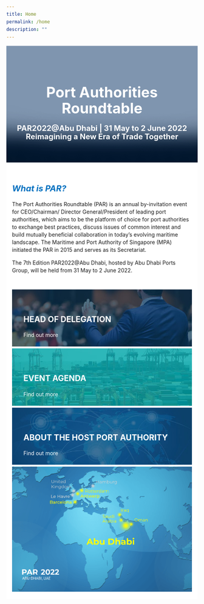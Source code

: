```yaml
---
title: Home
permalink: /home
description: ""
---
```

<style>
	body {font-size:14px;line-height:1.42857143;}
	h1, h2, h3, h4, h5, h6 {line-height:1.1;}
	.content p {margin:0 0 15px;font-size:inherit;line-height:inherit;}
	.mobile {display:block!important;}
	.desktop {display:none!important;}
	.navbar-end {display:none;}
	#main-content .bp-section {padding:0;}
	#main-content .bp-section-pagetitle {display:none;}
	#main-content .bp-container {width:100%;max-width:100%;min-height:250px;padding:0!important;}
	#main-content .bp-container .row {margin:0;}
	#main-content .bp-container .col {padding:0;}
	#main-content .col.is-8 {width:100%;margin:0;}
	#main-content .col.is-1 {display:none;}
	@media(min-width:1280px) {
		.mobile {display:none!important;}
		.desktop {display:block!important;}
	}
	
	.masthead {position:relative;margin:0!important;}
	.masthead .overlay {position:absolute;width:100%;top:0;left:0;}
	.masthead figcaption {position:absolute;width:100%;bottom:20%;left:0;}
	.masthead h1 {margin: 0 auto 20px;color: #fff;font-size:20px;font-style:normal;text-align: center;text-transform: none;letter-spacing:normal;}
	.masthead h3 {margin: 0 auto;color: #fff;font-size:14px;font-style:normal;text-align: center;text-transform: none;}
	.home-main {padding:20px 15px;background:#fff;}
	.what-is-par {margin:0 0 20px;}
	.what-is-par h5 {color: #0071c0;font-size: 22px;margin-bottom:20px;}
	.par-highlights {display:flex;flex-wrap:wrap;}
	.par-highlights .entry {width:100%;margin:0 0 5px;}
	.par-highlights figure {position:relative;margin:0;}
	.par-highlights figcaption {position:absolute;bottom:20px;left:30px;text-align:left;}
	.par-highlights h4 {margin:10px 0;font-size:15px;font-style:normal;font-weight:bold;color:#fff;text-transform:uppercase;letter-spacing:normal;}
	.par-highlights h4 br {display:none;}
	.par-highlights span {color:#fff;}
	@media(min-width:480px) {
		.masthead h1 {font-size:30px;}
		.masthead h3 {font-size:16px;}
	}
	@media(min-width:768px) {
		.masthead h1 {font-size:38px;}
		.masthead h3 {font-size:20px;}
		.home-main {max-width:720px;margin:0 auto;}
		.what-is-par {margin:0 0 40px;}
		.par-highlights h4 {margin:20px 0;font-size:21px;}
	}
	@media(min-width:992px) {
		.masthead h1 {font-size:60px;}
		.masthead h3 {font-size:40px;}
		.home-main {max-width:970px;}
	}
	@media(min-width:1280px) {
		.masthead figcaption {bottom:30%;}
		.home-main {position:relative;padding:50px;margin:-10% auto 0;}
		.par-highlights .entry {width:33.3333%;padding:0 2.5px;}
		.par-highlights .entry:nth-child(3n+1) {padding: 0 5px 0 0;}
		.par-highlights .entry:nth-child(3n+3) {padding: 0 0 0 5px;}
		.par-highlights h4 br {display:inline;}
	}
	@media(min-width:1440px) {
		.home-main {max-width:1280px;}
	}
</style>
<figure class="masthead">
	<div class="mobile">
		<img class="overlay" src="/images/Homepage/overlay-m.png" />
		<img src="/images/Homepage/bg-homepage-m.jpg" />
	</div>
	<div class="desktop">
		<img class="overlay" src="/images/Homepage/overlay-d.png" />
		<img src="/images/Homepage/bg-homepage-d.jpg" />
	</div>
	<figcaption>
		<h1>Port Authorities Roundtable</h1>
		<h3>PAR2022@Abu Dhabi | 31 May to 2 June 2022<br/>Reimagining a New Era of Trade Together</h3>
	</figcaption>
</figure>
<div class="home-main">
	<div class="what-is-par">
		<h5>What is PAR?</h5>
		<p>The Port Authorities Roundtable (PAR) is an annual by-invitation event for CEO/Chairman/ Director General/President of leading port authorities, which aims to be the platform of choice for port authorities to exchange best practices, discuss issues of common interest and build mutually beneficial collaboration in today’s evolving maritime landscape. The Maritime and Port Authority of Singapore (MPA) initiated the PAR in 2015 and serves as its Secretariat.</p>
		<p>The 7th Edition PAR2022@Abu Dhabi, hosted by Abu Dhabi Ports Group, will be held from 31 May to 2 June 2022.</p>
	</div>
	<div class="par-highlights">
		<div class="entry">
			<a href="/head-of-delegation">
				<figure>
					<img class="mobile" src="/images/Homepage/bg-head-of-delegation-m.jpg" />
					<img class="desktop" src="/images/Homepage/bg-head-of-delegation-d.jpg" />
					<figcaption>
						<h4>Head of <br/>Delegation</h4>
						<span>Find out more <i class="sgds-icon sgds-icon-arrow-right"></i></span>
					</figcaption>
				</figure>
			</a>
		</div>
		<div class="entry">
			<a href="/agenda">
				<figure>
					<img class="mobile" src="/images/Homepage/bg-event-m.jpg" />
					<img class="desktop" src="/images/Homepage/bg-event-d.jpg" />
					<figcaption>
						<h4>Event <br/>Agenda</h4>
						<span>Find out more <i class="sgds-icon sgds-icon-arrow-right"></i></span>
					</figcaption>
				</figure>
			</a>
		</div>
		<div class="entry">
			<a href="/about">
				<figure>
					<img class="mobile" src="/images/Homepage/bg-about-m.jpg" />
				<img class="desktop" src="/images/Homepage/bg-about-d.jpg" />
					<figcaption>
						<h4>About the Host <br/>Port Authority</h4>
						<span>Find out more <i class="sgds-icon sgds-icon-arrow-right"></i></span>
					</figcaption>
				</figure>
			</a>
		</div>
	</div>
	<div class="par-global">
		<img class="mobile" src="/images/Homepage/map-m.png" />
		<img class="desktop" src="/images/Homepage/map-d.png" />
	</div>
</div>